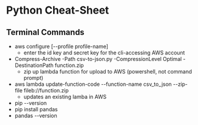 # Python Cheat-Sheet

## Terminal Commands

- aws configure [--profile profile-name]
  - enter the id key and secret key for the cli-accessing AWS account
- Compress-Archive -Path csv-to-json.py -CompressionLevel Optimal -DestinationPath function.zip
  - zip up lambda function for upload to AWS (powershell, not command prompt)
- aws lambda update-function-code --function-name csv_to_json --zip-file fileb://function.zip
  - updates an existing lamba in AWS
- pip --version
- pip install pandas
- pandas --version